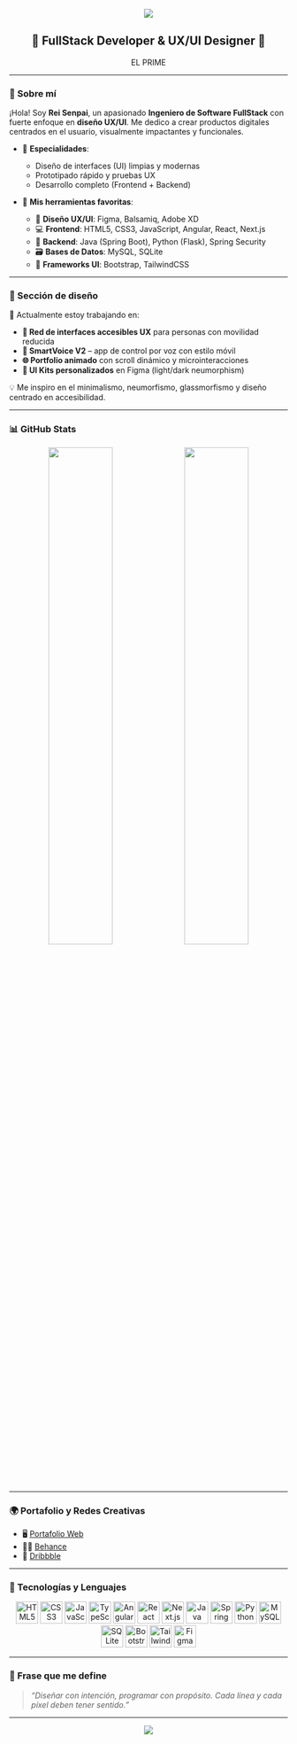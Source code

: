 <!-- Encabezado animado -->
<p align="center">
  <img src="https://capsule-render.vercel.app/api?type=waving&color=F58DFF&height=200&section=header&text=Rei%20Senpai%20👨‍💻&fontSize=45&fontColor=ffffff" />
</p>

<h2 align="center">🎨 FullStack Developer & UX/UI Designer 🌈</h2>

<p align="center">
EL PRIME
</p>

---

### 🧠 Sobre mí

¡Hola! Soy **Rei Senpai**, un apasionado **Ingeniero de Software FullStack** con fuerte enfoque en **diseño UX/UI**. Me dedico a crear productos digitales centrados en el usuario, visualmente impactantes y funcionales.

- 💼 **Especialidades**:
  - Diseño de interfaces (UI) limpias y modernas
  - Prototipado rápido y pruebas UX
  - Desarrollo completo (Frontend + Backend)

- 🧰 **Mis herramientas favoritas**:
  - 🎨 **Diseño UX/UI**: Figma, Balsamiq, Adobe XD
  - 💻 **Frontend**: HTML5, CSS3, JavaScript, Angular, React, Next.js
  - 🔧 **Backend**: Java (Spring Boot), Python (Flask), Spring Security
  - 🗃️ **Bases de Datos**: MySQL, SQLite
  - 🧩 **Frameworks UI**: Bootstrap, TailwindCSS

---

### 🎨 Sección de diseño

🧪 Actualmente estoy trabajando en:

- **🧠 Red de interfaces accesibles UX** para personas con movilidad reducida  
- **📱 SmartVoice V2** – app de control por voz con estilo móvil  
- **🌐 Portfolio animado** con scroll dinámico y microinteracciones  
- **🧩 UI Kits personalizados** en Figma (light/dark neumorphism)

💡 Me inspiro en el minimalismo, neumorfismo, glassmorfismo y diseño centrado en accesibilidad.

---

### 📊 GitHub Stats

<p align="center">
  <img src="https://github-readme-stats.vercel.app/api?username=Rei-Senpai&show_icons=true&theme=tokyonight&hide_border=true&title_color=F58DFF&icon_color=F58DFF" width="48%"/>
  <img src="https://github-readme-stats.vercel.app/api/top-langs/?username=Rei-Senpai&layout=compact&theme=tokyonight&hide_border=true&title_color=F58DFF" width="48%"/>
</p>

---

### 🌍 Portafolio y Redes Creativas

- 🖥️ [Portafolio Web](https://tu-portafolio.com)  
- 🧑‍🎨 [Behance](https://behance.net/tuusuario)  
- 🏀 [Dribbble](https://dribbble.com/tuusuario)

---

### 🔧 Tecnologías y Lenguajes

<p align="center">
  <img src="https://cdn.jsdelivr.net/gh/devicons/devicon/icons/html5/html5-original.svg" width="40" title="HTML5" />
  <img src="https://cdn.jsdelivr.net/gh/devicons/devicon/icons/css3/css3-original.svg" width="40" title="CSS3" />
  <img src="https://cdn.jsdelivr.net/gh/devicons/devicon/icons/javascript/javascript-original.svg" width="40" title="JavaScript" />
  <img src="https://cdn.jsdelivr.net/gh/devicons/devicon/icons/typescript/typescript-original.svg" width="40" title="TypeScript" />
  <img src="https://cdn.jsdelivr.net/gh/devicons/devicon/icons/angularjs/angularjs-original.svg" width="40" title="Angular" />
  <img src="https://cdn.jsdelivr.net/gh/devicons/devicon/icons/react/react-original.svg" width="40" title="React" />
  <img src="https://cdn.jsdelivr.net/gh/devicons/devicon/icons/nextjs/nextjs-line.svg" width="40" title="Next.js" />
  <img src="https://cdn.jsdelivr.net/gh/devicons/devicon/icons/java/java-original.svg" width="40" title="Java" />
  <img src="https://cdn.jsdelivr.net/gh/devicons/devicon/icons/spring/spring-original.svg" width="40" title="Spring Boot" />
  <img src="https://cdn.jsdelivr.net/gh/devicons/devicon/icons/python/python-original.svg" width="40" title="Python" />
  <img src="https://cdn.jsdelivr.net/gh/devicons/devicon/icons/mysql/mysql-original.svg" width="40" title="MySQL" />
  <img src="https://cdn.jsdelivr.net/gh/devicons/devicon/icons/sqlite/sqlite-original.svg" width="40" title="SQLite" />
  <img src="https://cdn.jsdelivr.net/gh/devicons/devicon/icons/bootstrap/bootstrap-original.svg" width="40" title="Bootstrap" />
  <img src="https://cdn.jsdelivr.net/gh/devicons/devicon/icons/tailwindcss/tailwindcss-plain.svg" width="40" title="TailwindCSS" />
  <img src="https://cdn.jsdelivr.net/gh/devicons/devicon/icons/figma/figma-original.svg" width="40" title="Figma" />
</p>

---

### 🧠 Frase que me define

> *“Diseñar con intención, programar con propósito. Cada línea y cada píxel deben tener sentido.”*

---

<!-- Pie decorativo -->
<p align="center">
  <img src="https://capsule-render.vercel.app/api?type=waving&color=F58DFF&height=140&section=footer"/>
</p>
